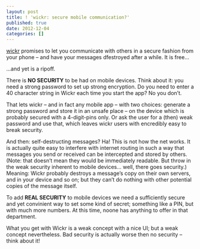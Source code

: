 ```yaml
---
layout: post
title: ! 'wickr: secure mobile communication?'
published: true
date: 2012-12-04
categories: []
---
```

<p><a href="https://www.mywickr.com/">wickr</a> promises to let you communicate with others in a secure fashion from your phone &ndash; and have your messages dfestroyed after a while. It is free…</p>

<p>…and yet is a ripoff.</p>

<p>There is <strong>NO SECURITY</strong> to be had on mobile devices. Think about it: you need a strong password to set up strong encryption. Do you need to enter a 40 character string in Wickr each time you start the app? No you don&rsquo;t.</p>

<p>That lets wickr &ndash; and in fact any mobile app &ndash; with two choices: generate a strong password and store it in an unsafe place &ndash; on the device which is probably secured with a 4-digit-pins only. Or ask the user for a (then) weak password and use that, which leaves wickr users with encredibly easy to break security.</p>

<p>And then: self-destructing messages? Ha! This is not how the net works. It is actually quite easy to interfere with internet routing in such a way that messages you send or received can be intercepted and stored by others. (Note: that doesn&rsquo;t mean they would be immediately readable. But throw in the weak security inherent to mobile devices&hellip; well, there goes security.) Meaning: Wickr probably destroys a message&rsquo;s copy on their own servers, and in your device and so on; but they can&rsquo;t do nothing with other potential copies of the message itself.</p>

<p>To add <strong>REAL SECURITY</strong> to mobile devices we need a sufficiently secure and yet convinient way to set some kind of secret; something like a PIN, but with much more numbers. At this time, noone has anything to offer in that department.</p>

<p>What you get with Wickr is a weak concept with a nice UI; but a weak concept nevertheless. Bad security is actually worse then no security &ndash; think about it!</p>
